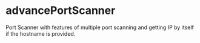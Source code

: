 # advancePortScanner
 Port Scanner with features of multiple port scanning and getting IP by itself if the hostname is provided.
